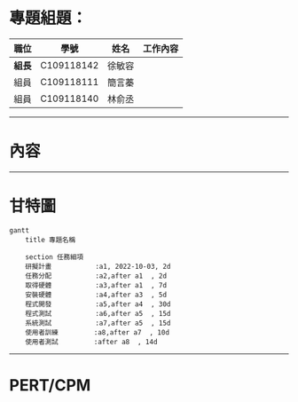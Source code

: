 # 專題組題：

| **職位** | **學號** | **姓名** | **工作內容** |
| :---:| :---:| :---:| :----: |
| **組長** | C109118142 | 徐敏容 ||
| 組員 | C109118111 | 簡言蓁 ||
| 組員 | C109118140 | 林俞丞 ||

***
# 內容

***
# 甘特圖
```mermaid
gantt
    title 專題名稱
    
    section 任務細項
    研擬計畫           :a1, 2022-10-03, 2d
    任務分配           :a2,after a1  , 2d
    取得硬體           :a3,after a1  , 7d
    安裝硬體           :a4,after a3  , 5d
    程式開發           :a5,after a4  , 30d
    程式測試           :a6,after a5  , 15d
    系統測試           :a7,after a5  , 15d
    使用者訓練         :a8,after a7  , 10d
    使用者測試         :after a8  , 14d

```

***
# PERT/CPM
